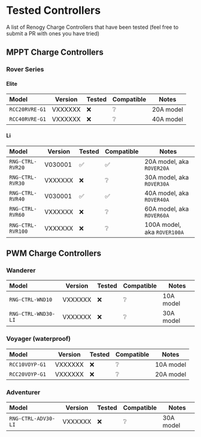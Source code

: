 # Tested Controllers

A list of Renogy Charge Controllers that have been tested (feel free to submit a PR with ones you have tried)

## MPPT Charge Controllers

### Rover Series

#### Elite
| Model               | Version | Tested             | Compatible         | Notes |
|:--------------------|---------|--------------------|--------------------|-------|
| `RCC20RVRE-G1`      | VXXXXXX | :x:                | :grey_question:    | 20A model |
| `RCC40RVRE-G1`      | VXXXXXX | :x:                | :grey_question:    | 40A model |

#### Li
| Model               | Version | Tested             | Compatible         | Notes |
|:--------------------|---------|--------------------|--------------------|-------|
| `RNG-CTRL-RVR20`    | V030001 | :white_check_mark: | :white_check_mark: | 20A model, aka `ROVER20A` |
| `RNG-CTRL-RVR30`    | VXXXXXX | :x:                | :grey_question:    | 30A model, aka `ROVER30A` |
| `RNG-CTRL-RVR40`    | V030001 | :white_check_mark: | :white_check_mark: | 40A model, aka `ROVER40A` |
| `RNG-CTRL-RVR60`    | VXXXXXX | :x:                | :grey_question:    | 60A model, aka `ROVER60A` |
| `RNG-CTRL-RVR100`   | VXXXXXX | :x:                | :grey_question:    | 100A model, aka `ROVER100A` |

## PWM Charge Controllers

### Wanderer
| Model               | Version | Tested             | Compatible         | Notes |
|:--------------------|---------|--------------------|--------------------|-------|
| `RNG-CTRL-WND10`    | VXXXXXX | :x:                | :grey_question:    | 10A model |
| `RNG-CTRL-WND30-LI` | VXXXXXX | :x:                | :grey_question:    | 30A model |

### Voyager (waterproof)
| Model               | Version | Tested             | Compatible         | Notes |
|:--------------------|---------|--------------------|--------------------|-------|
| `RCC10VOYP-G1`      | VXXXXXX | :x:                | :grey_question:    | 10A model |
| `RCC20VOYP-G1 `     | VXXXXXX | :x:                | :grey_question:    | 20A model |

### Adventurer
| Model               | Version | Tested             | Compatible         | Notes |
|:--------------------|---------|--------------------|--------------------|-------|
| `RNG-CTRL-ADV30-LI` | VXXXXXX | :x:                | :grey_question:    | 30A model |
